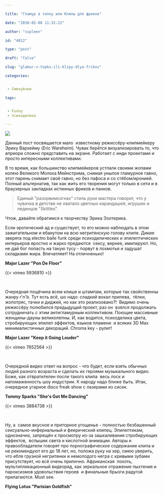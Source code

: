 ```yaml
---

title: "Гламур в топку или Клипы для фриков"

date: "2010-02-08 11:32:22"

author: "sspleen"

id: "4012"

type: "post"

draft: "false"

slug: "glamur-v-topku-ili-klipy-dlya-frikov"

categories:


 - Смехуёчки

tags:


 - Funny
 - психоделика

---
```

[![](/uploads/2010/02/flying-lotys.png)](/2010/02/glamur-v-topku-ili-klipy-dlya-frikov/flying-lotys/)  
  
Данный пост посвящается мало  известному режиссёру-клипмейкеру Эрику Вархейму (Eric Wareheim). Чувак берётся визуализировать то, что априори сложно представить на экране. Работает с инди проектами и просто интересными коллективами.  
  
В то время, как большинство клипмейкеров устлали своими жопами колею Великого Молоха Мейнстрима, снимая унылое гламурное гавно, этот парень снимает своё гавно, но без пафоса и со стёбом/иронией. Полный альтернатив, так как жить его творения могут только в сети и в браузерных закладках истинных фриков и панков.  

> Единый "разорвимозгнах" стиль руки мастера говорит, что у чувачка в детстве не хватало цветных карандашей, игрушек и леденцов "Skittles".

  
Чтож, давайте обратимся к творчеству Эрика Эзотерика.  
  
Если эротический ад и существует, то его можно наблюдать в этом зажигательном и ебанутом на всю негритянскую голову клипе. Дикие зверята под electro baile funk среди психоделических и эпилептических интерьеров яростно и жарко предаются  сексу, вернее, имитируют. Но, не дай бог попасть на такую тусу - порвут в лохмотья и задушат складками жира. Впечатляет! На отличненько!  
  
**Major Lazer "Pon De Floor"**  
  
{{< vimeo 5936810 >}}  
  
   
  
Очередная пощёчина всем клише и штампам, которые так свойственны жанру r'n'b. Тут есть всё, шо надо: сладкий вокал припева,  тёлки, жопотряс, тачки и диджей, но как это реализовано?!  Видимо очень режиссёру полюбился предыдущий проект, раз он  взялся продолжать сотрудничать с этим антигламурным коллективом. Поющие массивные женщины-дауны великолепны. И, как водится, психоделика цвета, стробирующих эпилеп эффектов, языков пламени  и всяких 3D Max минималистичных декораций. Chroma key - рулит!  
  
**Major Lazer "Keep it Going Louder"**  
  
  
{{< vimeo 7652564 >}}  
  
   
  
Очередной видео ответ на вопрос - что будет, если взять обычных людей разного возраста и сделать их героями музыкального видео. Боже, как отвратителен после такого клипа  весь лоск и напомаженность шоу индустрии. К народу надо ближе быть. Итак, очередное угарное disco freak show с лазерами из сисек.  
  
**Tommy Sparks "She's Got Me Dancing"**  
  
{{< vimeo 3884738 >}}  
  
   
  
Ну, а  самое вкусное и приторное угощенье - полностью безбашенный сексуально-инфернальный и феерический клипец. Эпилептикам, однозначно, запрещён к просмотру из-за зашкаливания стробирующих эффектов,  вспышек света и кислотной анимации. Авторы и правообладатели говорят про порнографическое содержание клипа и не рекомендуют его до 18 лет, но, положа руку на хер, смею уверить, что ебля грузной негритянки и немолодого негра с кривыми зубами присутствует, но всё очень прилично. Африканская  похоть, мультипликационный видеоряд, как зеркальное отражение пыхтения и пароксизмов удовольствия героев  и финальные брызги радугой прилагаются. Must see.  
  
**Flying Lotus "Parisian Goldfish"**